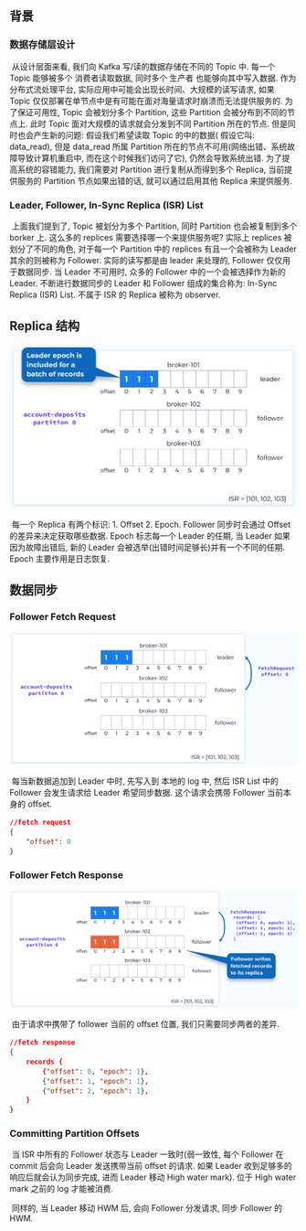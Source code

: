 ## 背景

### 数据存储层设计

​	从设计层面来看, 我们向 Kafka 写/读的数据存储在不同的 Topic 中. 每一个 Topic 能够被多个 消费者读取数据, 同时多个 生产者 也能够向其中写入数据. 作为分布式流处理平台, 实际应用中可能会出现长时间、大规模的读写请求, 如果 Topic 仅仅部署在单节点中是有可能在面对海量请求时崩溃而无法提供服务的. 为了保证可用性, Topic 会被划分多个 Partition, 这些 Partition 会被分布到不同的节点上. 此时 Topic 面对大规模的请求就会分发到不同 Partition 所在的节点. 但是同时也会产生新的问题: 假设我们希望读取 Topic 的中的数据( 假设它叫: data_read), 但是 data_read 所属 Partition 所在的节点不可用(网络出错、系统故障导致计算机重启中, 而在这个时候我们访问了它), 仍然会导致系统出错. 为了提高系统的容错能力, 我们需要对  Partition 进行复制从而得到多个 Replica, 当前提供服务的 Partition 节点如果出错的话, 就可以通过启用其他 Replica 来提供服务.

### Leader, Follower, In-Sync Replica (ISR) List

​	上面我们提到了, Topic 被划分为多个 Partition, 同时 Partition 也会被复制到多个 borker 上. 这么多的 replices 需要选择哪一个来提供服务呢? 实际上 replices 被划分了不同的角色, 对于每一个 Partition 中的 replices 有且一个会被称为 Leader 其余的则被称为 Follower. 实际的读写都是由 leader 来处理的, Follower 仅仅用于数据同步. 当 Leader 不可用时, 众多的 Follower 中的一个会被选择作为新的 Leader. 不断进行数据同步的 Leader 和 Follower 组成的集合称为:  In-Sync Replica (ISR) List. 不属于 ISR 的 Replica 被称为 observer.

## Replica 结构

![](./assert/Kafka_Internals_031.png)

​	每一个 Replica 有两个标识: 1. Offset 2. Epoch. Follower 同步时会通过 Offset 的差异来决定获取哪些数据. Epoch 标志每一个 Leader 的任期, 当 Leader 如果因为故障出错后, 新的 Leader 会被选举(出错时间足够长)并有一个不同的任期.  Epoch 主要作用是日志恢复.

## 数据同步

### Follower Fetch Request

![](./assert/Kafka_Internals_032.png)

​	每当新数据追加到 Leader 中时, 先写入到 本地的 log 中, 然后 ISR List 中的 Follower 会发生请求给 Leader 希望同步数据. 这个请求会携带 Follower 当前本身的 offset.

```json
//fetch request
{
	"offset": 0
}
```

### Follower Fetch Response

![](./assert/Kafka_Internals_033.png)

​	由于请求中携带了 follower 当前的 offset 位置, 我们只需要同步两者的差异.

```json
//fetch response
{
	records {
		{"offset": 0, "epoch": 1},
		{"offset": 1, "epoch": 1},
		{"offset": 2, "epoch": 1},
	}
}
```

### Committing Partition Offsets

​	当 ISR 中所有的 Follower 状态与 Leader 一致时(弱一致性, 每个 Follower 在 commit 后会向 Leader 发送携带当前 offset 的请求. 如果 Leader 收到足够多的响应后就会认为同步完成, 进而 Leader 移动 High water mark). 位于 High water mark 之前的 log 才能被消费.

​	同样的, 当 Leader 移动 HWM 后, 会向 Follower 分发请求, 同步 Follower 的 HWM.

